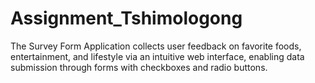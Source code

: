# Assignment_Tshimologong
The Survey Form Application collects user feedback on favorite foods, entertainment, and lifestyle via an intuitive web interface, enabling data submission through forms with checkboxes and radio buttons.
